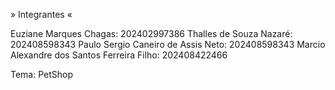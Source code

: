» Integrantes «

Euziane Marques Chagas: 202402997386
Thalles de Souza Nazaré: 202408598343
Paulo Sergio Caneiro de Assis Neto: 202408598343
Marcio Alexandre dos Santos Ferreira Filho: 202408422466

Tema: PetShop
